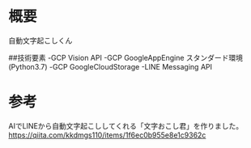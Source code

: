 # 概要
自動文字起こしくん

##技術要素
-GCP Vision API
-GCP GoogleAppEngine スタンダード環境(Python3.7)
-GCP GoogleCloudStorage
-LINE Messaging API

# 参考
AIでLINEから自動文字起こししてくれる「文字おこし君」を作りました。
https://qiita.com/kkdmgs110/items/1f6ec0b955e8e1c9362c
